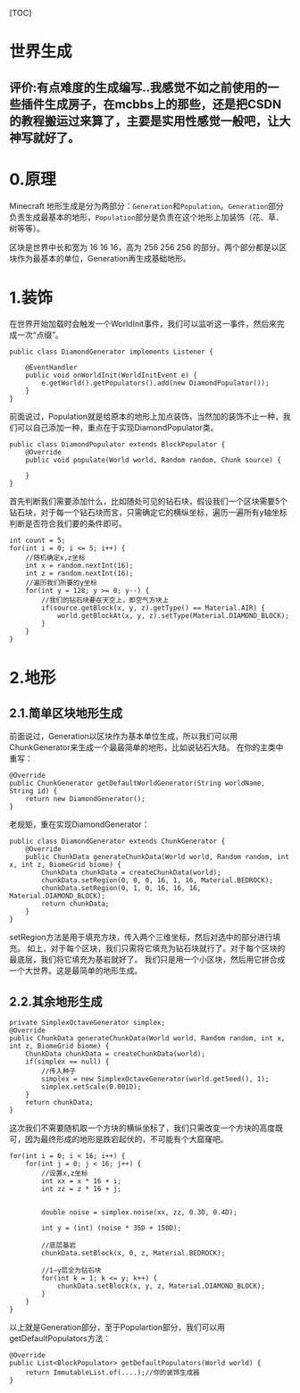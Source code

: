 [TOC]
# 世界生成

## 评价:有点难度的生成编写..我感觉不如之前使用的一些插件生成房子，在mcbbs上的那些，还是把CSDN的教程搬运过来算了，主要是实用性感觉一般吧，让大神写就好了。

# 0.原理
Minecraft 地形生成是分为两部分：```Generation```和```Population```。```Generation```部分负责生成最基本的地形，```Population```部分是负责在这个地形上加装饰（花、草、树等等）。

区块是世界中长和宽为 16 16 16，高为 256 256 256 的部分。两个部分都是以区块作为最基本的单位，Generation再生成基础地形。

# 1.装饰
在世界开始加载时会触发一个WorldInit事件，我们可以监听这一事件，然后来完成一次“点缀”。
```
public class DiamondGenerator implements Listener {

    @EventHandler
    public void onWorldInit(WorldInitEvent e) {
        e.getWorld().getPopulators().add(new DiamondPopulator());
    }
}
```
前面说过，Population就是给原本的地形上加点装饰，当然加的装饰不止一种，我们可以自己添加一种，重点在于实现DiamondPopulator类。
```
public class DiamondPopulator extends BlockPopulator {
	@Override
	public void populate(World world, Random random, Chunk source) {
		
	}
}
```
首先判断我们需要添加什么，比如随处可见的钻石块，假设我们一个区块需要5个钻石块，对于每一个钻石块而言，只需确定它的横纵坐标，遍历一遍所有y轴坐标判断是否符合我们要的条件即可。
```
int count = 5;
for(int i = 0; i <= 5; i++) {
	//随机确定x,z坐标
	int x = random.nextInt(16);
	int z = random.nextInt(16);
	//遍历我们所要的y坐标
	for(int y = 128; y >= 0; y--) {
		//我们的钻石块要在天空上，即空气方块上
		if(source.getBlock(x, y, z).getType() == Material.AIR) {
			world.getBlockAt(x, y, z).setType(Material.DIAMOND_BLOCK);
		}
	}
}
```
# 2.地形
## 2.1.简单区块地形生成

前面说过，Generation以区块作为基本单位生成，所以我们可以用ChunkGenerator来生成一个最最简单的地形，比如说钻石大陆。
在你的主类中重写：
```
@Override
public ChunkGenerator getDefaultWorldGenerator(String worldName, String id) {
	return new DiamondGenerator();
}
```
老规矩，重在实现DiamondGenerator：
```
public class DiamondGenerator extends ChunkGenerator {
    @Override
    public ChunkData generateChunkData(World world, Random random, int x, int z, BiomeGrid biome) {
        ChunkData chunkData = createChunkData(world);
        chunkData.setRegion(0, 0, 0, 16, 1, 16, Material.BEDROCK);
        chunkData.setRegion(0, 1, 0, 16, 16, 16, Material.DIAMOND_BLOCK);
        return chunkData;
    }
}
```
setRegion方法是用于填充方块，传入两个三维坐标，然后对选中的部分进行填充。
如上，对于每个区块，我们只需将它填充为钻石块就行了。对于每个区块的最底层，我们将它填充为基岩就好了。
我们只是用一个小区块，然后用它拼合成一个大世界。这是最简单的地形生成。

## 2.2.其余地形生成
```
private SimplexOctaveGenerator simplex;
@Override
public ChunkData generateChunkData(World world, Random random, int x, int z, BiomeGrid biome) {
    ChunkData chunkData = createChunkData(world);
    if(simplex == null) {
    	//传入种子
        simplex = new SimplexOctaveGenerator(world.getSeed(), 1);
        simplex.setScale(0.001D);
    }
    return chunkData;
}
```
这次我们不需要随机取一个方块的横纵坐标了，我们只需改变一个方块的高度既可，因为最终形成的地形是跌宕起伏的，不可能有个大窟窿吧。
```
for(int i = 0; i < 16; i++) {
    for(int j = 0; j < 16; j++) {
    	//设置x,z坐标
        int xx = x * 16 + i;
        int zz = z * 16 + j;

		
        double noise = simplex.noise(xx, zz, 0.3D, 0.4D);
       
       	int y = (int) (noise * 35D + 150D);

		//底层基岩
        chunkData.setBlock(x, 0, z, Material.BEDROCK);

		//1~y层全为钻石块
        for(int k = 1; k <= y; k++) {
            chunkData.setBlock(x, y, z, Material.DIAMOND_BLOCK);
        }
    }
}
```
以上就是Generation部分，至于Populartion部分，我们可以用getDefaultPopulators方法：
```
@Override
public List<BlockPopulator> getDefaultPopulators(World world) {
    return ImmutableList.of(....);//你的装饰生成器
}
```